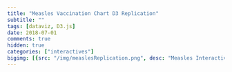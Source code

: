 ```yaml
---
title: "Measles Vaccination Chart D3 Replication"
subtitle: ""
tags: [dataviz, D3.js]
date: 2018-07-01
comments: true
hidden: true
categories: ["interactives"]
bigimg: [{src: "/img/measlesReplication.png", desc: "Measles Interactive"}]
---
```


<style>
iframe {
    border: 0;
    height: 1100px;
}

.container {
	margin-left: 20px;
	margin-right: 20px;
	padding: 0px;
}

.footer {
	margin-left: 20px;
	margin-right: 20px;
	padding: 0px;
}

</style>

<script src="https://d3js.org/d3.v5.min.js"></script>

<div class="container">
	<div id="graphic" style="width: 1500px;"></div>
	<script type="text/javascript" src="https://pym.nprapps.org/pym.v1.min.js"></script>
	<script>
		var pymParent = new pym.Parent('graphic', '/js/d3samples/measles/measles.html', {});
	</script>
</div>